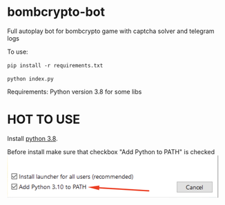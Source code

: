 # bombcrypto-bot
Full autoplay bot for bombcrypto game with captcha solver and telegram logs

To use:
  
  `pip install -r requirements.txt`
  
  `python index.py`

Requirements:
Python version 3.8 for some libs

# HOT TO USE

Install [python 3.8](https://www.python.org/downloads/release/python-380/).

Before install make sure that checkbox "Add Python to PATH" is checked 
![Check Add python to PATH](https://github.com/crypto0master/bombcrypto-bot/blob/main/readme-images/pythontopath.png)
